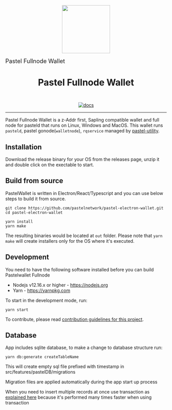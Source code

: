 <p align=center>
  <img height="150px" src="src/common/assets/images/logo.svg"/>
</p>

<font size="+1" align="center">Pastel Fullnode Wallet</font>
<h1 align="center" style="border: 0; margin-bottom: 0; padding-bottom: 0">Pastel Fullnode Wallet</h1>
</p>

<br>
<p align=center>
<a href="https://circleci.com/gh/pastelnetwork/pastel-electron-wallet/tree/master"><img alt="docs" src="https://circleci.com/gh/pastelnetwork/pastel-electron-wallet/tree/master.svg?style=svg"></a>
</p>

---

Pastel Fullnode Wallet is a z-Addr first, Sapling compatible wallet and full node for pasteld that runs on Linux, Windows and MacOS. This wallet runs `pasteld`, pastel gonode(`walletnode`), `rqservice` managed by [pastel-utility](https://pastel.wiki/en/Architecture/pastel-utility).

## Installation

Download the release binary for your OS from the releases page, unzip it and double click on the exectable to start.

## Build from source

PastelWallet is written in Electron/React/Typescript and you can use below steps to build it from source.

```
git clone https://github.com/pastelnetwork/pastel-electron-wallet.git
cd pastel-electron-wallet

yarn install
yarn make
```

The resulting binaries would be located at `out` folder. Please note that `yarn make` will create installers only for the OS where it's executed.

## Development

You need to have the following software installed before you can build Pastelwallet Fullnode

- Nodejs v12.16.x or higher - https://nodejs.org
- Yarn - https://yarnpkg.com

To start in the development mode, run:

```
yarn start
```

To contribute, please read [contribution guidelines for this project](docs/CONTRIBUTING.md).

## Database

App includes sqlite database, to make a change to database structure run:

```
yarn db:generate createTableName
```

This will create empty sql file prefixed with timestamp in src/features/pastelDB/migrations

Migration files are applied automatically during the app start up process

When you need to insert multiple records at once use transaction as [explained here](https://github.com/JoshuaWise/better-sqlite3/blob/master/docs/api.md#transactionfunction---function) because it's performed many times faster when using transaction

